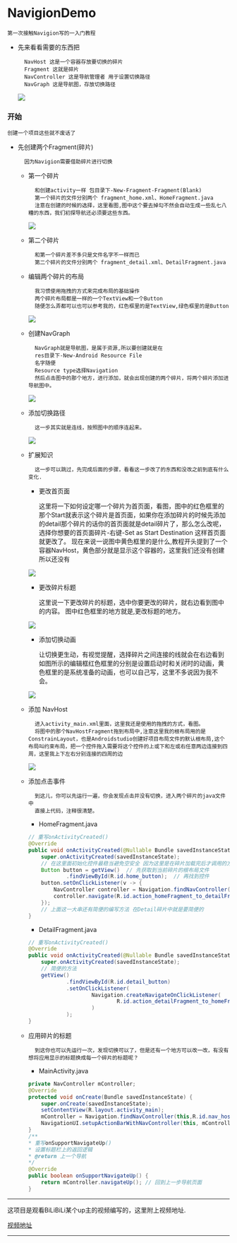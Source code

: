 # NavigionDemo

    第一次接触Navigion写的一入门教程
- 先来看看需要的东西把
        
        NavHost 这是一个容器存放要切换的碎片
        Fragment 这就是碎片
        NavController 这是导航管理者 用于设置切换路径
        NavGraph 这是导航图，存放切换路径

    <img src="https://yi-sheep.github.io/NavigionDemo/Res/image/Navigation_1.png"><img>

### 开始
    创建一个项目这些就不废话了
- 先创建两个Fragment(碎片)

        因为Navigion需要借助碎片进行切换
    - 第一个碎片

            和创建activity一样 包目录下-New-Fragment-Fragment(Blank)
            第一个碎片的文件分别两个 fragment_home.xml、HomeFragment.java
            注意在创建的时候的选择，这里看图,图中这个要去掉勾不然会自动生成一些乱七八糟的东西，我们初探导航还必须要这些东西。

        <img src="https://yi-sheep.github.io/NavigionDemo/Res/image/Navigation_2.png"><img>
    - 第二个碎片

            和第一个碎片差不多只是文件名字不一样而已
            第二个碎片的文件分别两个 fragment_detail.xml、DetailFragment.java
    - 编辑两个碎片的布局

            我习惯使用拖拽的方式来完成布局的基础操作
            两个碎片布局都是一样的一个TextView和一个Button
            随便怎么弄都可以也可以参考我的，红色框里的是TextView,绿色框里的是Button

        <img src="https://yi-sheep.github.io/NavigionDemo/Res/image/Navigation_8.png"><img>
    - 创建NavGraph

            NavGraph就是导航图，是属于资源,所以要创建就是在
            res目录下-New-Android Resource File
            名字随便
            Resource type选择Navigation
            然后点击图中的那个地方，进行添加，就会出现创建的两个碎片，将两个碎片添加进导航图中。

        <img src="https://yi-sheep.github.io/NavigionDemo/Res/image/Navigation_3.png"><img>
    - 添加切换路径

            这一步其实就是连线，按照图中的顺序连起来。

        <img src="https://yi-sheep.github.io/NavigionDemo/Res/image/Navigation_5.png"><img>
    - 扩展知识

            这一步可以跳过，先完成后面的步骤，看看这一步改了的东西和没改之前到底有什么变化.
        - 更改首页面

            这里将一下如何设定哪一个碎片为首页面，看图，图中的红色框里的那个Start就表示这个碎片是首页面，如果你在添加碎片的时候先添加的detail那个碎片的话你的首页面就是detail碎片了，那么怎么改呢，选择你想要的首页面碎片-右键-Set as Start Destination 这样首页面就更改了。
            现在来说一说图中黄色框里的是什么,教程开头提到了一个容器NavHost，黄色部分就是显示这个容器的，这里我们还没有创建所以还没有

        <img src="https://yi-sheep.github.io/NavigionDemo/Res/image/Navigation_4.png"><img>

        - 更改碎片标题
        
            这里说一下更改碎片的标题，选中你要更改的碎片，就右边看到图中的内容。
            图中红色框里的地方就是,更改标题的地方。

        <img src="https://yi-sheep.github.io/NavigionDemo/Res/image/Navigation_7.png"><img>

        - 添加切换动画

            让切换更生动，有视觉提醒，选择碎片之间连接的线就会在右边看到如图所示的编辑框红色框里的分别是设置启动时和关闭时的动画，黄色框里的是系统准备的动画，也可以自己写，这里不多说因为我不会。

        <img src="https://yi-sheep.github.io/NavigionDemo/Res/image/Navigation_9.png"><img>
    - 添加 NavHost

            进入activity_main.xml里面，这里我还是使用的拖拽的方式，看图。
            将图中的那个NavHostFragment拖到布局中,注意这里我的根布局用的是ConstrainLayout，也是Androidstudio创建好项目布局文件的默认根布局,这个布局叫约束布局，把一个控件拖入需要将这个控件的上或下和左或右任意两边连接到四周，这里我上下左右分别连接的四周的边
            
        <img src="https://yi-sheep.github.io/NavigionDemo/Res/image/Navigation_6.png"><img>
    - 添加点击事件

            到这儿，你可以先运行一遍，你会发现点击并没有切换，进入两个碎片的java文件中
            直接上代码，注释很清楚。
        - HomeFragment.java
        ```java
        // 重写onActivityCreated()
        @Override
        public void onActivityCreated(@Nullable Bundle savedInstanceState) {
            super.onActivityCreated(savedInstanceState);
            // 在这里面初始化控件最稳当避免空安全 因为这里是在碎片加载完后才调用的方法
            Button button = getView()  // 先获取到当前碎片的根布局文件
                    .findViewById(R.id.home_button);  // 再找到控件
            button.setOnClickListener(v -> {
                NavController controller = Navigation.findNavController(v); // 获取一个 导航管理者
                controller.navigate(R.id.action_homeFragment_to_detailFragment); // 设  置路线 这个id是my_nav.xml中的action标签的id就路线控件
            });
            // 上面这一大串还有简便的编写方法 在Detail碎片中就是要简便的
        }
        ```
        - DetailFragment.java
        ```java
        // 重写onActivityCreated()
        @Override
        public void onActivityCreated(@Nullable Bundle savedInstanceState) {
            super.onActivityCreated(savedInstanceState);
            // 简便的方法
            getView()
                    .findViewById(R.id.detail_button)
                    .setOnClickListener(
                            Navigation.createNavigateOnClickListener(
                                    R.id.action_detailFragment_to_homeFragment
                            )
                    );
        }
        ```
    - 应用碎片的标题

            到这你也可以先运行一次，发现切换可以了，但是还有一个地方可以改一改，有没有想将应用显示的标题换成每一个碎片的标题呢？
        - MainActivity.java
        ```java
        private NavController mController;
        @Override
        protected void onCreate(Bundle savedInstanceState) {
            super.onCreate(savedInstanceState);
            setContentView(R.layout.activity_main);
            mController = Navigation.findNavController(this,R.id.nav_host); // 获取管理者对象
            NavigationUI.setupActionBarWithNavController(this, mController); // 使用导航控制器设置操作栏
        }
        /**
        * 重写onSupportNavigateUp()
        * 设置标题栏上的返回逻辑
        * @return 上一个导航
        */
        @Override
        public boolean onSupportNavigateUp() {
            return mController.navigateUp(); // 回到上一步导航页面
        }
        ```
---
这项目是观看BiLiBiLi某个up主的视频编写的，这里附上视频地址.

[视频地址](https://www.bilibili.com/video/av57646155/?spm_id_from=333.788.videocard.0)

---